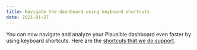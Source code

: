 ```yaml
---
title: Navigate the dashboard using keyboard shortcuts
date: 2021-01-27
---
```

You can now navigate and analyze your Plausible dashboard even faster by using keyboard shortcuts. Here are the [shortcuts that we do support](https://plausible.io/docs/keyboard-shortcuts).
